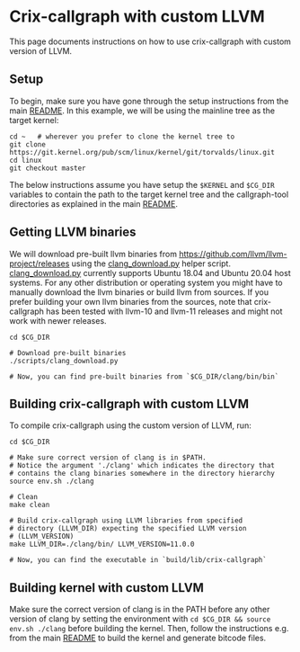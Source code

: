 # Crix-callgraph with custom LLVM 

This page documents instructions on how to use crix-callgraph with custom version of LLVM.  

## Setup
To begin, make sure you have gone through the setup instructions from the main [README](../README.md#getting-started). In this example, we will be using the mainline tree as the target kernel:
```
cd ~   # wherever you prefer to clone the kernel tree to
git clone https://git.kernel.org/pub/scm/linux/kernel/git/torvalds/linux.git
cd linux
git checkout master
```

The below instructions assume you have setup the `$KERNEL` and `$CG_DIR` variables to contain the path to the target kernel tree and the callgraph-tool directories as explained in the main [README](../README.md).

## Getting LLVM binaries
We will download pre-built llvm binaries from https://github.com/llvm/llvm-project/releases using the [clang_download.py](../scripts/clang_download.py) helper script. [clang_download.py](../scripts/clang_download.py) currently supports Ubuntu 18.04 and Ubuntu 20.04 host systems. For any other distribution or operating system you might have to manually download the llvm binaries or build llvm from sources. If you prefer building your own llvm binaries from the sources, note that crix-callgraph has been tested with llvm-10 and llvm-11 releases and might not work with newer releases.
```
cd $CG_DIR

# Download pre-built binaries
./scripts/clang_download.py

# Now, you can find pre-built binaries from `$CG_DIR/clang/bin/bin`
```
## Building crix-callgraph with custom LLVM
To compile crix-callgraph using the custom version of LLVM, run:
```
cd $CG_DIR

# Make sure correct version of clang is in $PATH. 
# Notice the argument './clang' which indicates the directory that
# contains the clang binaries somewhere in the directory hierarchy
source env.sh ./clang

# Clean
make clean

# Build crix-callgraph using LLVM libraries from specified
# directory (LLVM_DIR) expecting the specified LLVM version
# (LLVM_VERSION)
make LLVM_DIR=./clang/bin/ LLVM_VERSION=11.0.0

# Now, you can find the executable in `build/lib/crix-callgraph`
```
## Building kernel with custom LLVM
Make sure the correct version of clang is in the PATH before any other version of clang by setting the environment with `cd $CG_DIR && source env.sh ./clang` before building the kernel. Then, follow the instructions e.g. from the main [README](../README.md#generate-bitcode-files-from-the-target-program) to build the kernel and generate bitcode files.

